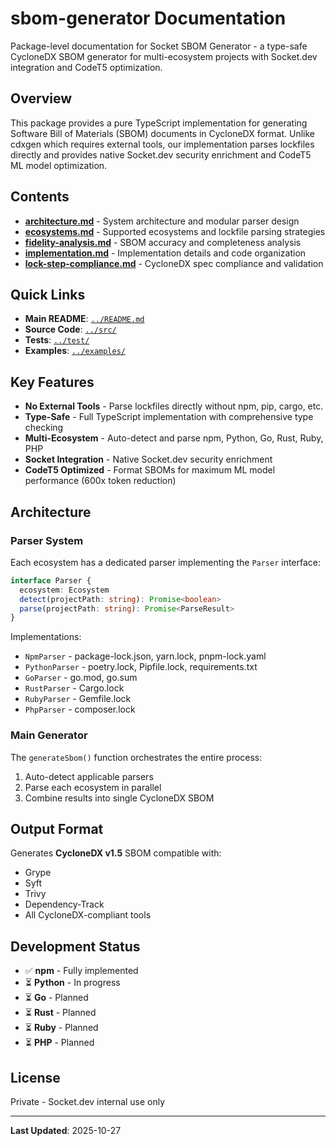 # sbom-generator Documentation

Package-level documentation for Socket SBOM Generator - a type-safe CycloneDX SBOM generator for multi-ecosystem projects with Socket.dev integration and CodeT5 optimization.

## Overview

This package provides a pure TypeScript implementation for generating Software Bill of Materials (SBOM) documents in CycloneDX format. Unlike cdxgen which requires external tools, our implementation parses lockfiles directly and provides native Socket.dev security enrichment and CodeT5 ML model optimization.

## Contents

- **[architecture.md](./architecture.md)** - System architecture and modular parser design
- **[ecosystems.md](./ecosystems.md)** - Supported ecosystems and lockfile parsing strategies
- **[fidelity-analysis.md](./fidelity-analysis.md)** - SBOM accuracy and completeness analysis
- **[implementation.md](./implementation.md)** - Implementation details and code organization
- **[lock-step-compliance.md](./lock-step-compliance.md)** - CycloneDX spec compliance and validation

## Quick Links

- **Main README**: [`../README.md`](../README.md)
- **Source Code**: [`../src/`](../src/)
- **Tests**: [`../test/`](../test/)
- **Examples**: [`../examples/`](../examples/)

## Key Features

- **No External Tools** - Parse lockfiles directly without npm, pip, cargo, etc.
- **Type-Safe** - Full TypeScript implementation with comprehensive type checking
- **Multi-Ecosystem** - Auto-detect and parse npm, Python, Go, Rust, Ruby, PHP
- **Socket Integration** - Native Socket.dev security enrichment
- **CodeT5 Optimized** - Format SBOMs for maximum ML model performance (600x token reduction)

## Architecture

### Parser System

Each ecosystem has a dedicated parser implementing the `Parser` interface:

```typescript
interface Parser {
  ecosystem: Ecosystem
  detect(projectPath: string): Promise<boolean>
  parse(projectPath: string): Promise<ParseResult>
}
```

Implementations:
- `NpmParser` - package-lock.json, yarn.lock, pnpm-lock.yaml
- `PythonParser` - poetry.lock, Pipfile.lock, requirements.txt
- `GoParser` - go.mod, go.sum
- `RustParser` - Cargo.lock
- `RubyParser` - Gemfile.lock
- `PhpParser` - composer.lock

### Main Generator

The `generateSbom()` function orchestrates the entire process:
1. Auto-detect applicable parsers
2. Parse each ecosystem in parallel
3. Combine results into single CycloneDX SBOM

## Output Format

Generates **CycloneDX v1.5** SBOM compatible with:
- Grype
- Syft
- Trivy
- Dependency-Track
- All CycloneDX-compliant tools

## Development Status

- ✅ **npm** - Fully implemented
- ⏳ **Python** - In progress
- ⏳ **Go** - Planned
- ⏳ **Rust** - Planned
- ⏳ **Ruby** - Planned
- ⏳ **PHP** - Planned

## License

Private - Socket.dev internal use only

---

**Last Updated**: 2025-10-27
